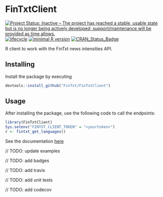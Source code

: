 # FinTxtClient

[![Project Status: Inactive – The project has reached a stable, usable state but is no longer being actively developed; support/maintenance will be provided as time allows.](http://www.repostatus.org/badges/latest/active.svg)](http://www.repostatus.org/#active) [![lifecycle](https://img.shields.io/badge/lifecycle-experimental-orange.svg)](https://www.tidyverse.org/lifecycle/#experimental) [![minimal R version](https://img.shields.io/badge/R%3E%3D-3.1.0-6666ff.svg)](https://cran.r-project.org/) [![CRAN\_Status\_Badge](http://www.r-pkg.org/badges/version/sfutils)](https://cran.r-project.org/package=FinTxtClient)

R client to work with the FinTxt news intensities API.

## Installing

Install the package by executing

```r
devtools::install_github("FinTxt/FinTxtClient")
```

## Usage

After installing the package, use the following code to call the endpoints:

```r
library(FinTxtClient)
Sys.setenv("FINTXT_CLIENT_TOKEN" = "<yourtoken>")
r <- fintxt_get_languages()
```

See the documentation [here](https://fintxt.github.io/documentation/theapi.html)

// TODO: update examples

// TODO: add badges

// TODO: add travis

// TODO: add unit tests

// TODO: add codecov
